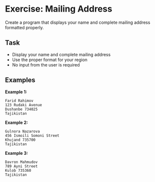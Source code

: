 # Exercise: Mailing Address

Create a program that displays your name and complete mailing address formatted properly.

## Task
- Display your name and complete mailing address
- Use the proper format for your region
- No input from the user is required

## Examples
**Example 1:**
```
Farid Rahimov
123 Rudaki Avenue
Dushanbe 734025
Tajikistan
```

**Example 2:**
```
Gulnora Nazarova
456 Ismoili Somoni Street
Khujand 735700
Tajikistan
```

**Example 3:**
```
Davron Mahmudov
789 Ayni Street
Kulob 735360
Tajikistan
```